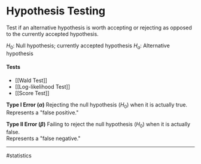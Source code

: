 # Hypothesis Testing
Test if an alternative hypothesis is worth accepting or rejecting as opposed to the currently accepted hypothesis.

$H_{0}$: Null hypothesis; currently accepted hypothesis
$H_{a}$: Alternative hypothesis

#### Tests
- [[Wald Test]]
- [[Log-likelihood Test]]
- [[Score Test]]

**Type I Error ($\alpha$)**
Rejecting the null hypothesis ($H_0$) when it is actually true. Represents a "false positive."

**Type II Error ($\beta$)**
Failing to reject the null hypothesis ($H_0$) when it is actually false.  
  Represents a "false negative."



---
#statistics